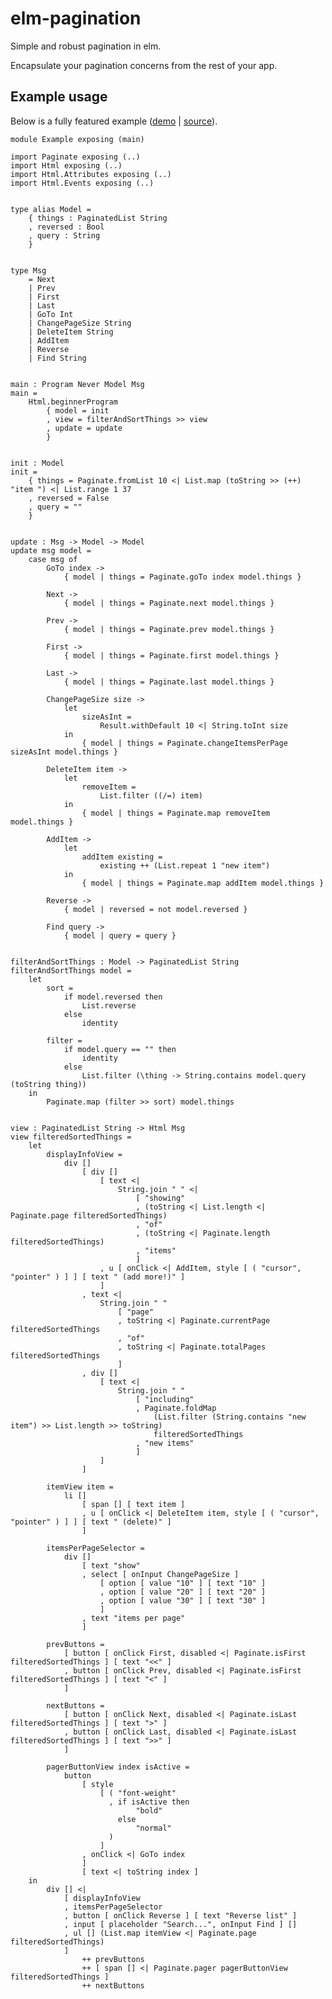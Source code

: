 # elm-pagination

Simple and robust pagination in elm.

Encapsulate your pagination concerns from the rest of your app.

## Example usage

Below is a fully featured example ([demo](https://jschomay.github.io/elm-paginate/) | [source](https://github.com/jschomay/elm-paginate/blob/master/src/Example.elm)).


    module Example exposing (main)

    import Paginate exposing (..)
    import Html exposing (..)
    import Html.Attributes exposing (..)
    import Html.Events exposing (..)


    type alias Model =
        { things : PaginatedList String
        , reversed : Bool
        , query : String
        }


    type Msg
        = Next
        | Prev
        | First
        | Last
        | GoTo Int
        | ChangePageSize String
        | DeleteItem String
        | AddItem
        | Reverse
        | Find String


    main : Program Never Model Msg
    main =
        Html.beginnerProgram
            { model = init
            , view = filterAndSortThings >> view
            , update = update
            }


    init : Model
    init =
        { things = Paginate.fromList 10 <| List.map (toString >> (++) "item ") <| List.range 1 37
        , reversed = False
        , query = ""
        }


    update : Msg -> Model -> Model
    update msg model =
        case msg of
            GoTo index ->
                { model | things = Paginate.goTo index model.things }

            Next ->
                { model | things = Paginate.next model.things }

            Prev ->
                { model | things = Paginate.prev model.things }

            First ->
                { model | things = Paginate.first model.things }

            Last ->
                { model | things = Paginate.last model.things }

            ChangePageSize size ->
                let
                    sizeAsInt =
                        Result.withDefault 10 <| String.toInt size
                in
                    { model | things = Paginate.changeItemsPerPage sizeAsInt model.things }

            DeleteItem item ->
                let
                    removeItem =
                        List.filter ((/=) item)
                in
                    { model | things = Paginate.map removeItem model.things }

            AddItem ->
                let
                    addItem existing =
                        existing ++ (List.repeat 1 "new item")
                in
                    { model | things = Paginate.map addItem model.things }

            Reverse ->
                { model | reversed = not model.reversed }

            Find query ->
                { model | query = query }


    filterAndSortThings : Model -> PaginatedList String
    filterAndSortThings model =
        let
            sort =
                if model.reversed then
                    List.reverse
                else
                    identity

            filter =
                if model.query == "" then
                    identity
                else
                    List.filter (\thing -> String.contains model.query (toString thing))
        in
            Paginate.map (filter >> sort) model.things


    view : PaginatedList String -> Html Msg
    view filteredSortedThings =
        let
            displayInfoView =
                div []
                    [ div []
                        [ text <|
                            String.join " " <|
                                [ "showing"
                                , (toString <| List.length <| Paginate.page filteredSortedThings)
                                , "of"
                                , (toString <| Paginate.length filteredSortedThings)
                                , "items"
                                ]
                        , u [ onClick <| AddItem, style [ ( "cursor", "pointer" ) ] ] [ text " (add more!)" ]
                        ]
                    , text <|
                        String.join " "
                            [ "page"
                            , toString <| Paginate.currentPage filteredSortedThings
                            , "of"
                            , toString <| Paginate.totalPages filteredSortedThings
                            ]
                    , div []
                        [ text <|
                            String.join " "
                                [ "including"
                                , Paginate.foldMap
                                    (List.filter (String.contains "new item") >> List.length >> toString)
                                    filteredSortedThings
                                , "new items"
                                ]
                        ]
                    ]

            itemView item =
                li []
                    [ span [] [ text item ]
                    , u [ onClick <| DeleteItem item, style [ ( "cursor", "pointer" ) ] ] [ text " (delete)" ]
                    ]

            itemsPerPageSelector =
                div []
                    [ text "show"
                    , select [ onInput ChangePageSize ]
                        [ option [ value "10" ] [ text "10" ]
                        , option [ value "20" ] [ text "20" ]
                        , option [ value "30" ] [ text "30" ]
                        ]
                    , text "items per page"
                    ]

            prevButtons =
                [ button [ onClick First, disabled <| Paginate.isFirst filteredSortedThings ] [ text "<<" ]
                , button [ onClick Prev, disabled <| Paginate.isFirst filteredSortedThings ] [ text "<" ]
                ]

            nextButtons =
                [ button [ onClick Next, disabled <| Paginate.isLast filteredSortedThings ] [ text ">" ]
                , button [ onClick Last, disabled <| Paginate.isLast filteredSortedThings ] [ text ">>" ]
                ]

            pagerButtonView index isActive =
                button
                    [ style
                        [ ( "font-weight"
                          , if isActive then
                                "bold"
                            else
                                "normal"
                          )
                        ]
                    , onClick <| GoTo index
                    ]
                    [ text <| toString index ]
        in
            div [] <|
                [ displayInfoView
                , itemsPerPageSelector
                , button [ onClick Reverse ] [ text "Reverse list" ]
                , input [ placeholder "Search...", onInput Find ] []
                , ul [] (List.map itemView <| Paginate.page filteredSortedThings)
                ]
                    ++ prevButtons
                    ++ [ span [] <| Paginate.pager pagerButtonView filteredSortedThings ]
                    ++ nextButtons
